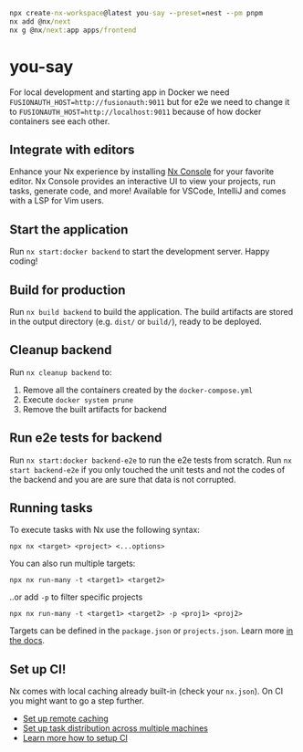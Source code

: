 ```cmd
npx create-nx-workspace@latest you-say --preset=nest --pm pnpm
nx add @nx/next
nx g @nx/next:app apps/frontend
```

# you-say

For local development and starting app in Docker we need `FUSIONAUTH_HOST=http://fusionauth:9011` but for e2e we need to change it to `FUSIONAUTH_HOST=http://localhost:9011` because of how docker containers see each other.

## Integrate with editors

Enhance your Nx experience by installing [Nx Console](https://nx.dev/nx-console) for your favorite editor. Nx Console
provides an interactive UI to view your projects, run tasks, generate code, and more! Available for VSCode, IntelliJ and
comes with a LSP for Vim users.

## Start the application

Run `nx start:docker backend` to start the development server. Happy coding!

## Build for production

Run `nx build backend` to build the application. The build artifacts are stored in the output directory (e.g. `dist/` or `build/`), ready to be deployed.

## Cleanup backend

Run `nx cleanup backend` to:

1. Remove all the containers created by the `docker-compose.yml`
2. Execute `docker system prune`
3. Remove the built artifacts for backend

## Run e2e tests for backend

Run `nx start:docker backend-e2e` to run the e2e tests from scratch.
Run `nx start backend-e2e` if you only touched the unit tests and not the codes of the backend and you are are sure that data is not corrupted.

## Running tasks

To execute tasks with Nx use the following syntax:

```
npx nx <target> <project> <...options>
```

You can also run multiple targets:

```
npx nx run-many -t <target1> <target2>
```

..or add `-p` to filter specific projects

```
npx nx run-many -t <target1> <target2> -p <proj1> <proj2>
```

Targets can be defined in the `package.json` or `projects.json`. Learn more [in the docs](https://nx.dev/features/run-tasks).

## Set up CI!

Nx comes with local caching already built-in (check your `nx.json`). On CI you might want to go a step further.

- [Set up remote caching](https://nx.dev/features/share-your-cache)
- [Set up task distribution across multiple machines](https://nx.dev/nx-cloud/features/distribute-task-execution)
- [Learn more how to setup CI](https://nx.dev/recipes/ci)
